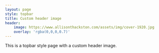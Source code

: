 ```yaml
---
layout: page
style: topbar
title: Custom header image
header:
    image: https://www.allisonthackston.com/assets/img/cover-1920.jpg
    overlay: 'rgba(0,0,0,0.7)'
---
```

This is a topbar style page with a custom header image.
